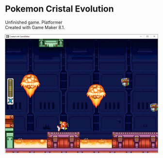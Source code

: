 # Pokemon Cristal Evolution

Unfinished game. Platformer  
Created with Game Maker 8.1.  

![Screenshot](https://github.com/timeblade0/pokemon_cristal_evolution/blob/main/screenshot2.png)

